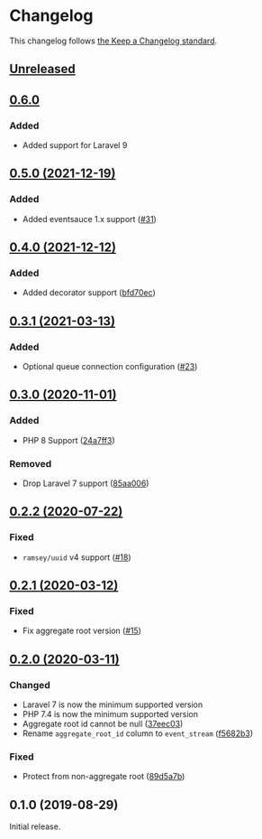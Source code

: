 # Changelog

This changelog follows [the Keep a Changelog standard](https://keepachangelog.com).

## [Unreleased](https://github.com/EventSaucePHP/LaravelEventSauce/compare/0.6.0...main)

## [0.6.0](https://github.com/EventSaucePHP/LaravelEventSauce/compare/0.5.0...0.6.0)

### Added

- Added support for Laravel 9

## [0.5.0 (2021-12-19)](https://github.com/EventSaucePHP/LaravelEventSauce/compare/0.4.0...0.5.0)

### Added

- Added eventsauce 1.x support ([#31](https://github.com/EventSaucePHP/LaravelEventSauce/pull/31))

## [0.4.0 (2021-12-12)](https://github.com/EventSaucePHP/LaravelEventSauce/compare/0.3.1...0.4.0)

### Added

- Added decorator support ([bfd70ec](https://github.com/EventSaucePHP/LaravelEventSauce/commit/bfd70ecae99cfded6a0cd4398f4be2e779c92a05))

## [0.3.1 (2021-03-13)](https://github.com/EventSaucePHP/LaravelEventSauce/compare/0.3.0...0.3.1)

### Added
- Optional queue connection configuration ([#23](https://github.com/EventSaucePHP/LaravelEventSauce/pull/23))


## [0.3.0 (2020-11-01)](https://github.com/EventSaucePHP/LaravelEventSauce/compare/0.2.2...0.3.0)

### Added
- PHP 8 Support ([24a7ff3](https://github.com/EventSaucePHP/LaravelEventSauce/commit/24a7ff3fffbbc7c7afe637d0bb002a5960703b12))

### Removed
- Drop Laravel 7 support ([85aa006](https://github.com/EventSaucePHP/LaravelEventSauce/commit/85aa006267d36ebe9f93449b1ccade87eeaff1a5))


## [0.2.2 (2020-07-22)](https://github.com/EventSaucePHP/LaravelEventSauce/compare/0.2.1...0.2.2)

### Fixed
- `ramsey/uuid` v4 support ([#18](https://github.com/EventSaucePHP/LaravelEventSauce/pull/18))


## [0.2.1 (2020-03-12)](https://github.com/EventSaucePHP/LaravelEventSauce/compare/0.2.0...0.2.1)

### Fixed
- Fix aggregate root version ([#15](https://github.com/EventSaucePHP/LaravelEventSauce/pull/15))


## [0.2.0 (2020-03-11)](https://github.com/EventSaucePHP/LaravelEventSauce/compare/0.1.0...0.2.0)

### Changed
- Laravel 7 is now the minimum supported version
- PHP 7.4 is now the minimum supported version
- Aggregate root id cannot be null ([37eec03](https://github.com/EventSaucePHP/LaravelEventSauce/commit/37eec039172ce12a6875ca099d6ea0ff080a0c73))
- Rename `aggregate_root_id` column to `event_stream` ([f5682b3](https://github.com/EventSaucePHP/LaravelEventSauce/commit/f5682b39b23f4857512273b81561c381c91570d8))

### Fixed
- Protect from non-aggregate root ([89d5a7b](https://github.com/EventSaucePHP/LaravelEventSauce/commit/89d5a7b63ec46b04e7535f199bca645cc6b09352))


## 0.1.0 (2019-08-29)

Initial release.

